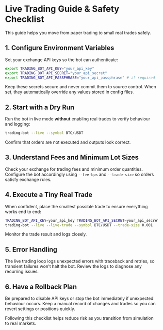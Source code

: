 # Live Trading Guide & Safety Checklist

This guide helps you move from paper trading to small real trades safely.

## 1. Configure Environment Variables
Set your exchange API keys so the bot can authenticate:

```bash
export TRADING_BOT_API_KEY="your_api_key"
export TRADING_BOT_API_SECRET="your_api_secret"
export TRADING_BOT_API_PASSPHRASE="your_api_passphrase" # if required
```
Keep these secrets secure and never commit them to source control. When set, they automatically override any values stored in config files.

## 2. Start with a Dry Run
Run the bot in live mode **without** enabling real trades to verify behaviour and logging:

```bash
trading-bot --live --symbol BTC/USDT
```
Confirm that orders are not executed and outputs look correct.

## 3. Understand Fees and Minimum Lot Sizes
Check your exchange for trading fees and minimum order quantities. Configure the bot accordingly using `--fee-bps` and `--trade-size` so orders satisfy exchange rules.

## 4. Execute a Tiny Real Trade
When confident, place the smallest possible trade to ensure everything works end to end:

```bash
TRADING_BOT_API_KEY=your_api_key TRADING_BOT_API_SECRET=your_api_secret \
trading-bot --live --live-trade --symbol BTC/USDT --trade-size 0.001
```
Monitor the trade result and logs closely.

## 5. Error Handling
The live trading loop logs unexpected errors with traceback and retries, so transient failures won't halt the bot. Review the logs to diagnose any recurring issues.

## 6. Have a Rollback Plan
Be prepared to disable API keys or stop the bot immediately if unexpected behaviour occurs. Keep a manual record of changes and trades so you can revert settings or positions quickly.

Following this checklist helps reduce risk as you transition from simulation to real markets.

